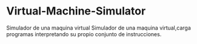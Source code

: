 # Virtual-Machine-Simulator
Simulador de una maquina virtual
Simulador de una maquina virtual,carga programas interpretando su propio conjunto de instrucciones.
